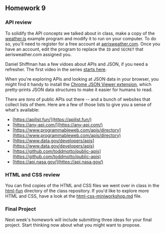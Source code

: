 ## Homework 9

### API review

To solidify the API concepts we talked about in class, make a copy of the [weather.js](../sketches/weather.js) example program and modify it to run on your computer.  To do so, you'll need to register for a free account at [aerisweather.com](http://aerisweather.com).  Once you have an account, edit the program to replace the `ID` and `SECRET` that aerisweather.com assigned you.

Daniel Shiffman has a few vidoes about APIs and JSON, if you need a refresher. The first video in the series [starts here](https://www.youtube.com/watch?v=rJaXOFfwGVw).

When you're exploring APIs and looking at JSON data in your browser, you might find it handy to install the [Chrome JSON Viewer extension](https://chrome.google.com/webstore/detail/json-viewer/gbmdgpbipfallnflgajpaliibnhdgobh), which pretty-prints JSON data structures to make it easier for humans to read.

There are *tons* of public APIs out there -- and a bunch of websites that collect lists of them.  Here are a few of those lists to give you a sense of what's available:

- [https://apilist.fun/](https://apilist.fun/)
- [https://any-api.com/](https://any-api.com/)
- [https://www.programmableweb.com/apis/directory](https://www.programmableweb.com/apis/directory)
- [https://www.data.gov/developers/apis](https://www.data.gov/developers/apis)
- [https://github.com/toddmotto/public-apis](https://github.com/toddmotto/public-apis)
- [https://api.nasa.gov/](https://api.nasa.gov/)

### HTML and CSS review

You can find copies of the HTML and CSS files we went over in class in the [html-fun](../html-fun/) directory of the class repository.  If you'd like to explore more HTML and CSS, have a look at the [html-css-miniworkshop.md](../html-fun/html-css-miniworkshop.md) file.

### Final Project

Next week's homework will include submitting three ideas for your final project.  Start thinking now about what you might want to propose.
